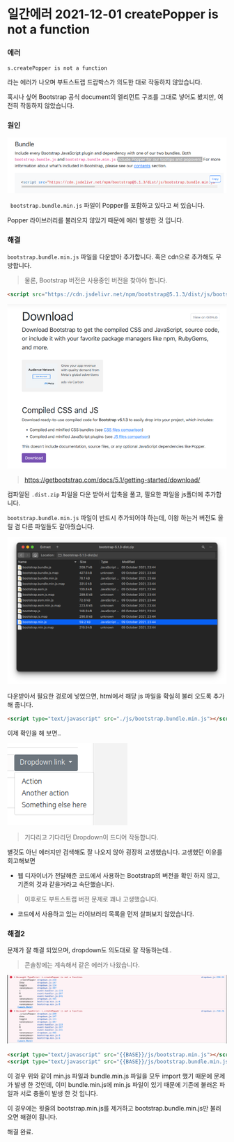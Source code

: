 # 일간에러 2021-12-01 createPopper is not a function

### 에러

```
s.createPopper is not a function
```

라는 에러가 나오며 부트스트랩 드랍박스가 의도한 대로 작동하지 않았습니다.

혹시나 싶어 Bootstrap 공식 document의 엘리먼트 구조를 그대로 넣어도 봤지만, 여전히 작동하지 않았습니다.

### 원인

![image-20211202153547266](https://raw.githubusercontent.com/Shane-Park/mdblog/main/devlife/todayError/20211201.assets/image-20211202153547266.png)

` bootstrap.bundle.min.js` 파일이 Popper를 포함하고 있다고 써 있습니다.

Popper 라이브러리를 불러오지 않았기 때문에 에러 발생한 것 입니다.

### 해결

`bootstrap.bundle.min.js` 파일을 다운받아 추가합니다. 혹은 cdn으로 추가해도 무방합니다.

>  물론, Bootstrap 버전은 사용중인 버전을 찾아야 합니다.

```html
<script src="https://cdn.jsdelivr.net/npm/bootstrap@5.1.3/dist/js/bootstrap.bundle.min.js" integrity="sha384-ka7Sk0Gln4gmtz2MlQnikT1wXgYsOg+OMhuP+IlRH9sENBO0LRn5q+8nbTov4+1p" crossorigin="anonymous"></script>

```

![image-20211202153440343](https://raw.githubusercontent.com/Shane-Park/mdblog/main/devlife/todayError/20211201.assets/image-20211202153440343.png)

> https://getbootstrap.com/docs/5.1/getting-started/download/

컴파일된 `.dist.zip` 파일을 다운 받아서 압축을 풀고, 필요한 파일을 js폴더에 추가합니다.

`bootstrap.bundle.min.js` 파일이 반드시 추가되어야 하는데, 이왕 하는거 버전도 올릴 겸 다른 파일들도 갈아줬습니다.

![image-20211202153423218](https://raw.githubusercontent.com/Shane-Park/mdblog/main/devlife/todayError/20211201.assets/image-20211202153423218.png)

다운받아서 필요한 경로에 넣었으면, html에서 해당 js 파일을 확실히 불러 오도록 추가 해 줍니다.

```html
<script type="text/javascript" src="./js/bootstrap.bundle.min.js"></script>
```

이제 확인을 해 보면..

![image-20211202152427383](https://raw.githubusercontent.com/Shane-Park/mdblog/main/devlife/todayError/20211201.assets/image-20211202152427383.png)

> 기다리고 기다리던 Dropdown이 드디어 작동합니다.

별것도 아닌 에러지만 검색해도 잘 나오지 않아 굉장히 고생했습니다. 고생했던 이유를 회고해보면

- 웹 디자이너가 전달해준 코드에서 사용하는 Bootstrap의 버전을 확인 하지 않고, 기존의 것과 같을거라고 속단했습니다.

> 이후로도 부트스트랩 버전 문제로 꽤나 고생했습니다.

- 코드에서 사용하고 있는 라이브러리 목록을 먼저 살펴보지 않았습니다.

### 해결2

문제가 잘 해결 되었으며, dropdown도 의도대로 잘 작동하는데.. 

> 콘솔창에는 계속해서 같은 에러가 나왔습니다.

![image-20211202170300515](https://raw.githubusercontent.com/Shane-Park/mdblog/main/devlife/todayError/20211201.assets/image-20211202170300515.png)

```html
<script type="text/javascript" src="{{BASE}}/js/bootstrap.min.js"></script>
<script type="text/javascript" src="{{BASE}}/js/bootstrap.bundle.min.js"></script>

```

이 경우 위와 같이 min.js 파일과 bundle.min.js 파일을 모두 import 했기 때문에 문제가 발생 한 것인데, 이미 bundle.min.js에 min.js 파일이 있기 때문에 기존에 불러온 파일과 서로 충돌이 발생 한 것 입니다.

이 경우에는 윗줄의 bootstrap.min.js를 제거하고 bootstrap.bundle.min.js만 불러오면 해결이 됩니다.

해결 완료.
